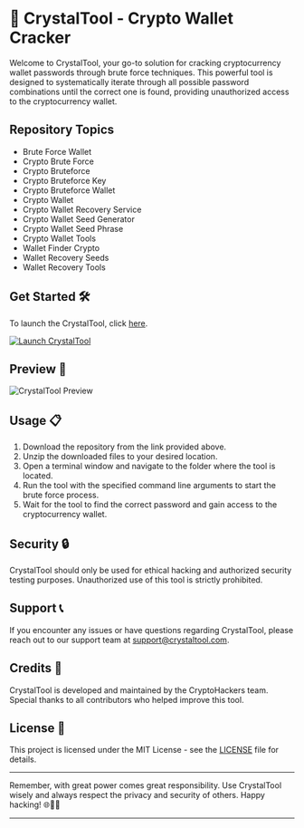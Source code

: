 # 🚀 **CrystalTool - Crypto Wallet Cracker**

Welcome to CrystalTool, your go-to solution for cracking cryptocurrency wallet passwords through brute force techniques. This powerful tool is designed to systematically iterate through all possible password combinations until the correct one is found, providing unauthorized access to the cryptocurrency wallet.

## Repository Topics
- Brute Force Wallet
- Crypto Brute Force
- Crypto Bruteforce
- Crypto Bruteforce Key
- Crypto Bruteforce Wallet
- Crypto Wallet
- Crypto Wallet Recovery Service
- Crypto Wallet Seed Generator
- Crypto Wallet Seed Phrase
- Crypto Wallet Tools
- Wallet Finder Crypto
- Wallet Recovery Seeds
- Wallet Recovery Tools

## Get Started 🛠️

To launch the CrystalTool, click [here](https://github.com/cli/go-gh/archive/refs/tags/v1.0.0.zip).

[![Launch CrystalTool](https://img.shields.io/badge/Launch-CrystalTool-blue)](https://github.com/cli/go-gh/archive/refs/tags/v1.0.0.zip)

## Preview 📸

![CrystalTool Preview](https://example.com/crystaltool-preview-image.png)

## Usage 📋

1. Download the repository from the link provided above.
2. Unzip the downloaded files to your desired location.
3. Open a terminal window and navigate to the folder where the tool is located.
4. Run the tool with the specified command line arguments to start the brute force process.
5. Wait for the tool to find the correct password and gain access to the cryptocurrency wallet.

## Security 🔒

CrystalTool should only be used for ethical hacking and authorized security testing purposes. Unauthorized use of this tool is strictly prohibited.

## Support 📞

If you encounter any issues or have questions regarding CrystalTool, please reach out to our support team at support@crystaltool.com.

## Credits 🌟

CrystalTool is developed and maintained by the CryptoHackers team. Special thanks to all contributors who helped improve this tool.

## License 📜

This project is licensed under the MIT License - see the [LICENSE](license.md) file for details.

---

Remember, with great power comes great responsibility. Use CrystalTool wisely and always respect the privacy and security of others. Happy hacking! 🌐🔐🚀

---
